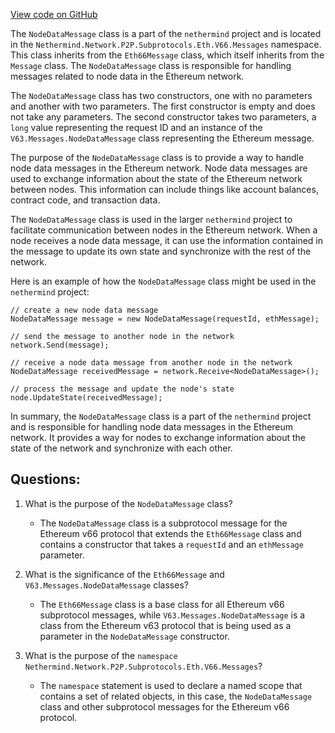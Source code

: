 [View code on GitHub](https://github.com/nethermindeth/nethermind/Nethermind.Network/P2P/Subprotocols/Eth/V66/Messages/NodeDataMessage.cs)

The `NodeDataMessage` class is a part of the `nethermind` project and is located in the `Nethermind.Network.P2P.Subprotocols.Eth.V66.Messages` namespace. This class inherits from the `Eth66Message` class, which itself inherits from the `Message` class. The `NodeDataMessage` class is responsible for handling messages related to node data in the Ethereum network.

The `NodeDataMessage` class has two constructors, one with no parameters and another with two parameters. The first constructor is empty and does not take any parameters. The second constructor takes two parameters, a `long` value representing the request ID and an instance of the `V63.Messages.NodeDataMessage` class representing the Ethereum message.

The purpose of the `NodeDataMessage` class is to provide a way to handle node data messages in the Ethereum network. Node data messages are used to exchange information about the state of the Ethereum network between nodes. This information can include things like account balances, contract code, and transaction data.

The `NodeDataMessage` class is used in the larger `nethermind` project to facilitate communication between nodes in the Ethereum network. When a node receives a node data message, it can use the information contained in the message to update its own state and synchronize with the rest of the network.

Here is an example of how the `NodeDataMessage` class might be used in the `nethermind` project:

```
// create a new node data message
NodeDataMessage message = new NodeDataMessage(requestId, ethMessage);

// send the message to another node in the network
network.Send(message);

// receive a node data message from another node in the network
NodeDataMessage receivedMessage = network.Receive<NodeDataMessage>();

// process the message and update the node's state
node.UpdateState(receivedMessage);
```

In summary, the `NodeDataMessage` class is a part of the `nethermind` project and is responsible for handling node data messages in the Ethereum network. It provides a way for nodes to exchange information about the state of the network and synchronize with each other.
## Questions: 
 1. What is the purpose of the `NodeDataMessage` class?
    - The `NodeDataMessage` class is a subprotocol message for the Ethereum v66 protocol that extends the `Eth66Message` class and contains a constructor that takes a `requestId` and an `ethMessage` parameter.

2. What is the significance of the `Eth66Message` and `V63.Messages.NodeDataMessage` classes?
    - The `Eth66Message` class is a base class for all Ethereum v66 subprotocol messages, while `V63.Messages.NodeDataMessage` is a class from the Ethereum v63 protocol that is being used as a parameter in the `NodeDataMessage` constructor.

3. What is the purpose of the `namespace Nethermind.Network.P2P.Subprotocols.Eth.V66.Messages`?
    - The `namespace` statement is used to declare a named scope that contains a set of related objects, in this case, the `NodeDataMessage` class and other subprotocol messages for the Ethereum v66 protocol.